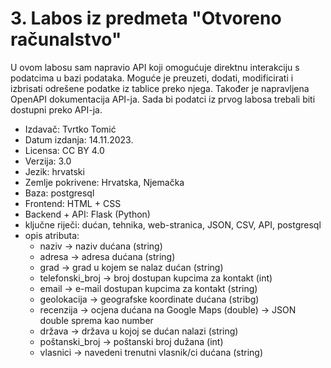 # 3. Labos iz predmeta "Otvoreno računalstvo"
U ovom labosu sam napravio API koji omogućuje direktnu interakciju s podatcima u bazi podataka. Moguće je preuzeti, dodati, modificirati i izbrisati odrešene podatke iz tablice preko njega. Također je napravljena OpenAPI dokumentacija API-ja. Sada bi podatci iz prvog labosa trebali biti dostupni preko API-ja.
- Izdavač: Tvrtko Tomić
- Datum izdanja: 14.11.2023.
- Licensa: CC BY 4.0
- Verzija: 3.0
- Jezik: hrvatski
- Zemlje pokrivene: Hrvatska, Njemačka
- Baza: postgresql
- Frontend: HTML + CSS
- Backend + API: Flask (Python)
- ključne riječi: dućan, tehnika, web-stranica, JSON, CSV, API, postgresql
- opis atributa:
    - naziv -> naziv dućana (string)
    - adresa -> adresa dućana (string)
    - grad -> grad u kojem se nalaz dućan (string)
    - telefonski_broj -> broj dostupan kupcima za kontakt (int)
    - email -> e-mail dostupan kupcima za kontakt (string)
    - geolokacija -> geografske koordinate dućana (stribg)
    - recenzija -> ocjena dućana na Google Maps (double) -> JSON double sprema kao number
    - država -> država u kojoj se dućan nalazi (string)
    - poštanski_broj -> poštanski broj dužana (int)
    - vlasnici -> navedeni trenutni vlasnik/ci dućana (string)
